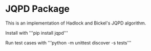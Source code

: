 # JQPD Package

This is an implementation of Hadlock and Bickel's JQPD algorithm.

Install with '''pip install jqpd'''

Run test cases with '''python -m unittest discover -s tests'''

